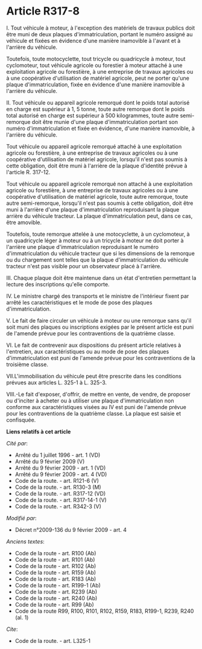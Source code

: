 # Article R317-8

I. Tout véhicule à moteur, à l'exception des matériels de travaux publics doit être muni de deux plaques d'immatriculation,
portant le numéro assigné au véhicule et fixées en évidence d'une manière inamovible à l'avant et à l'arrière du véhicule. 

Toutefois, toute motocyclette, tout tricycle ou quadricycle à moteur, tout cyclomoteur, tout véhicule agricole ou forestier à
moteur attaché à une exploitation agricole ou forestière, à une entreprise de travaux agricoles ou à une coopérative
d'utilisation de matériel agricole, peut ne porter qu'une plaque d'immatriculation, fixée en évidence d'une manière
inamovible à l'arrière du véhicule. 

II. Tout véhicule ou appareil agricole remorqué dont le poids total autorisé en charge est supérieur à 1, 5 tonne, toute
autre remorque dont le poids total autorisé en charge est supérieur à 500 kilogrammes, toute autre semi-remorque doit être
munie d'une plaque d'immatriculation portant son numéro d'immatriculation et fixée en évidence, d'une manière inamovible, à
l'arrière du véhicule. 

Tout véhicule ou appareil agricole remorqué attaché à une exploitation agricole ou forestière, à une entreprise de travaux
agricoles ou à une coopérative d'utilisation de matériel agricole, lorsqu'il n'est pas soumis à cette obligation, doit être
muni à l'arrière de la plaque d'identité prévue à l'article R. 317-12. 

Tout véhicule ou appareil agricole remorqué non attaché à une exploitation agricole ou forestière, à une entreprise de
travaux agricoles ou à une coopérative d'utilisation de matériel agricole, toute autre remorque, toute autre semi-remorque,
lorsqu'il n'est pas soumis à cette obligation, doit être muni à l'arrière d'une plaque d'immatriculation reproduisant la
plaque arrière du véhicule tracteur. La plaque d'immatriculation peut, dans ce cas, être amovible. 

Toutefois, toute remorque attelée à une motocyclette, à un cyclomoteur, à un quadricycle léger à moteur ou à un tricycle à
moteur ne doit porter à l'arrière une plaque d'immatriculation reproduisant le numéro d'immatriculation du véhicule tracteur
que si les dimensions de la remorque ou du chargement sont telles que la plaque d'immatriculation du véhicule tracteur n'est
pas visible pour un observateur placé à l'arrière. 

III. Chaque plaque doit être maintenue dans un état d'entretien permettant la lecture des inscriptions qu'elle comporte. 

IV. Le ministre chargé des transports et le ministre de l'intérieur fixent par arrêté les caractéristiques et le mode de pose
des plaques d'immatriculation.

V. Le fait de faire circuler un véhicule à moteur ou une remorque sans qu'il soit muni des plaques ou inscriptions exigées
par le présent article est puni de l'amende prévue pour les contraventions de la quatrième classe. 

VI. Le fait de contrevenir aux dispositions du présent article relatives à l'entretien, aux caractéristiques ou au mode de
pose des plaques d'immatriculation est puni de l'amende prévue pour les contraventions de la troisième classe. 

VII.L'immobilisation du véhicule peut être prescrite dans les conditions prévues aux articles L. 325-1 à L. 325-3.

VIII.-Le fait d'exposer, d'offrir, de mettre en vente, de vendre, de proposer ou d'inciter à acheter ou à utiliser une plaque
d'immatriculation non conforme aux caractéristiques visées au IV est puni de l'amende prévue pour les contraventions de la
quatrième classe. La plaque est saisie et confisquée.

**Liens relatifs à cet article**

_Cité par_:

  - Arrêté du 1 juillet 1996 - art. 1 (VD)
  - Arrêté du 9 février 2009 (V)
  - Arrêté du 9 février 2009 - art. 1 (VD)
  - Arrêté du 9 février 2009 - art. 4 (VD)
  - Code de la route. - art. R121-6 (V)
  - Code de la route. - art. R130-3 (M)
  - Code de la route. - art. R317-12 (VD)
  - Code de la route. - art. R317-14-1 (V)
  - Code de la route. - art. R342-3 (V)

_Modifié par_:

  - Décret n°2009-136 du 9 février 2009 - art. 4

_Anciens textes_:

  - Code de la route - art. R100 (Ab)
  - Code de la route - art. R101 (Ab)
  - Code de la route - art. R102 (Ab)
  - Code de la route - art. R159 (Ab)
  - Code de la route - art. R183 (Ab)
  - Code de la route - art. R199-1 (Ab)
  - Code de la route - art. R239 (Ab)
  - Code de la route - art. R240 (Ab)
  - Code de la route - art. R99 (Ab)
  - Code de la route R99, R100, R101, R102, R159, R183, R199-1, R239, R240 (al. 1)

_Cite_:

  - Code de la route. - art. L325-1
